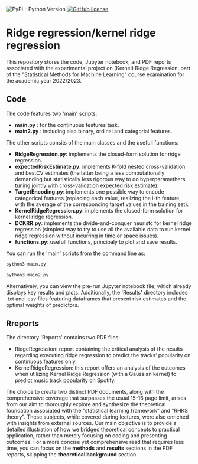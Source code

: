 ![PyPI - Python Version](https://img.shields.io/pypi/pyversions/pyvhr)
[![GitHub license](https://img.shields.io/github/license/phuselab/pyVHR)](https://github.com/phuselab/pyVHR/blob/master/LICENSE)

# Ridge regression/kernel ridge regression

This repository stores the code, Jupyter notebook, and PDF reports associated with the experimental project on (Kernel) Ridge Regression, part of the "Statistical Methods for Machine Learning" course examination for the academic year 2022/2023.

## Code

The code features two 'main' scripts: 
- **main.py** : for the continuous features task.
- **main2.py** : including also binary, ordinal and categorial features.

The other scripts consits of the main classes and the usefull functions:
- **RidgeRegression.py**: implements the closed-form solution for ridge regression.
- **expectedRiskEstimate.py**: implements K-fold nested cross-validation and bestCV estimates (the latter being a less computationally demanding but statistically less rigorous way to do hyperparamethers tuning jointly with cross-validation expected risk estimate).
- **TargetEncoding.py**: implements one possible way to encode categorical features (replacing each value, realizing the i-th feature, with the average of the corresponding target values in the training set).
- **KernelRidgeRegression.py**: implements the closed-form solution for kernel ridge regression.
- **DCKRR.py**: implements the divide-and-conquer heuristc for kernel ridge regression (simplest way to try to use all the available data to run kernel ridge regression without incurring in time or space issues).
- **functions.py**: usefull functions, principaly to plot and save results.

You can run the 'main' scripts from the command line as:
```bash
python3 main.py
```
```bash
python3 main2.py
```
Alternatively, you can view the pre-run Jupyter notebook file, which already displays key results and plots. Additionally, the 'Results' directory includes .txt and .csv files featuring dataframes that present risk estimates and the optimal weights of predictors.
## Rreports

The directory 'Reports' contains two PDF files:
- RidgeRegression: report containing the critical analysis of the results regarding executing ridge regression to predict the tracks’ popularity on continuous features only.
- KernelRidgeRegression: this report offers an analysis of the outcomes when utilizing Kernel Ridge Regression (with a Gaussian kernel) to predict music track popularity on Spotify.

The choice to create two distinct PDF documents, along with the comprehensive coverage that surpasses the usual 15-16 page limit, arises from our aim to thoroughly explore and synthesize the theoretical foundation associated with the "statistical learning framework" and "RHKS theory". These subjects, while covered during lectures, were also enriched with insights from external sources. Our main objective is to provide a detailed illustration of how we bridged theoretical concepts to practical application, rather than merely focusing on coding and presenting outcomes. 
For a more concise yet comprehensive read that requires less time, you can focus on the **methods** and **results** sections in the PDF reports, skipping the **theoretical background** section.

 
